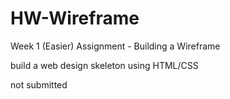 # HW-Wireframe

Week 1 (Easier) Assignment - Building a Wireframe

build a web design skeleton using HTML/CSS

not submitted
